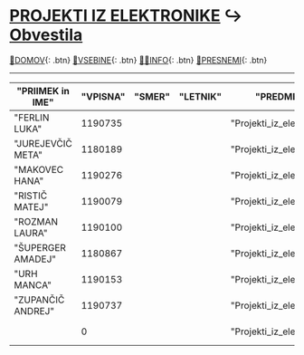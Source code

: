 # [PROJEKTI IZ ELEKTRONIKE](../index) ↪ [Obvestila](./index.md)

[🏡DOMOV](../index.md){: .btn}
[📝VSEBINE](../Vsebine/index.md){: .btn}
[👨‍🎓INFO](../info.md){: .btn}
[💾PRESNEMI](../Presnemi/index.md){: .btn}

---
 
| "PRIIMEK in IME" | "VPISNA" | "SMER" | "LETNIK" | "PREDMET" | "DATUM" | "OBVEZNOST" | "TOČKE" | "OCENA [%]" |
|------|------|------|------|------|------|------|------|------|
| "FERLIN LUKA" | 1190735 |  |  | "Projekti_iz_elektronike" | 2022-05-09 | "vaje-poročila" | 255 | 88% |
| "JUREJEVČIČ META" | 1180189 |  |  | "Projekti_iz_elektronike" | 2022-05-09 | "vaje-poročila" | 270 | 93% |
| "MAKOVEC HANA" | 1190276 |  |  | "Projekti_iz_elektronike" | 2022-05-09 | "vaje-poročila" | 270 | 93% |
| "RISTIČ MATEJ" | 1190079 |  |  | "Projekti_iz_elektronike" | 2022-05-09 | "vaje-poročila" | 260 | 90% |
| "ROZMAN LAURA" | 1190100 |  |  | "Projekti_iz_elektronike" | 2022-05-09 | "vaje-poročila" | 260 | 90% |
| "ŠUPERGER AMADEJ" | 1180867 |  |  | "Projekti_iz_elektronike" | 2022-05-09 | "vaje-poročila" | 280 | 97% |
| "URH MANCA" | 1190153 |  |  | "Projekti_iz_elektronike" | 2022-05-09 | "vaje-poročila" | 260 | 90% |
| "ZUPANČIČ ANDREJ" | 1190737 |  |  | "Projekti_iz_elektronike" | 2022-05-09 | "vaje-poročila" | 265 | 91% |
|  | 0 |  |  | "Projekti_iz_elektronike" | 2022-05-09 | "vaje-poročila" |  |  |


